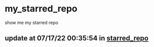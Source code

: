 # my_starred_repo
show me my starred repo

update at 07/17/22 00:35:54 in [starred_repo](./index.html)
---

